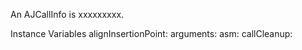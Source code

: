 An AJCallInfo is xxxxxxxxx.Instance Variables	alignInsertionPoint:		<Object>	arguments:		<Object>	asm:		<Object>	callCleanup:		<Object>	noCleanup:		<Object>	prepareForCall:		<Object>	stackAlignment:		<Object>	stackSize:		<Object>alignInsertionPoint	- xxxxxarguments	- xxxxxasm	- xxxxxcallCleanup	- xxxxxnoCleanup	- xxxxxprepareForCall	- xxxxxstackAlignment	- xxxxxstackSize	- xxxxx